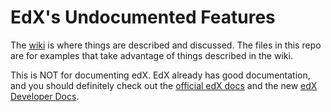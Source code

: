 # EdX's Undocumented Features

The [wiki](https://github.com/Colin-Fredericks/edx-undocumented/wiki) is where things are described and discussed. The files in this repo are for examples that take advantage of things described in the wiki.

This is NOT for documenting edX. EdX already has good documentation, and you should definitely check out the [official edX docs](http://docs.edx.org/) and the new [edX Developer Docs](https://openedx.atlassian.net/wiki/display/OpenDev/Open+edX+Development).
